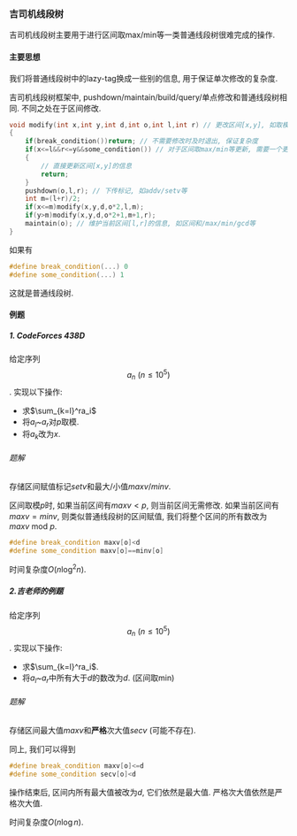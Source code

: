 ### 吉司机线段树

吉司机线段树主要用于进行区间取max/min等一类普通线段树很难完成的操作.

#### 主要思想

我们将普通线段树中的lazy-tag换成一些别的信息, 用于保证单次修改的复杂度.

吉司机线段树框架中, pushdown/maintain/build/query/单点修改和普通线段树相同. 不同之处在于区间修改.

```cpp
void modify(int x,int y,int d,int o,int l,int r) // 更改区间[x,y], 如取模/max/min等
{
    if(break_condition())return; // 不需要修改时及时退出, 保证复杂度
    if(x<=l&&r<=y&&some_condition()) // 对于区间取max/min等更新, 需要一个更强的条件保证结果正确
    {
        // 直接更新区间[x,y]的信息
        return;
    }
    pushdown(o,l,r); // 下传标记, 如addv/setv等
    int m=(l+r)/2;
    if(x<=m)modify(x,y,d,o*2,l,m);
    if(y>m)modify(x,y,d,o*2+1,m+1,r);
    maintain(o); // 维护当前区间[l,r]的信息, 如区间和/max/min/gcd等
}
```

如果有

```cpp
#define break_condition(...) 0
#define some_condition(...) 1
```

这就是普通线段树.

#### 例题

##### 1. CodeForces 438D

给定序列$${a_n}~(n\le 10^5)$$. 实现以下操作:

* 求$\sum_{k=l}^ra_i$
* 将$a_l$~$a_r$对$p$取模.
* 将$a_k$改为$x$.

###### 题解

存储区间赋值标记$setv$和最大/小值$maxv$/$minv$.

区间取模$p$时, 如果当前区间有$maxv<p$, 则当前区间无需修改. 如果当前区间有$maxv=minv$, 则类似普通线段树的区间赋值, 我们将整个区间的所有数改为$maxv~\text{mod}~p$.

```cpp
#define break_condition maxv[o]<d
#define some_condition maxv[o]==minv[o]
```

时间复杂度$O(n\log^2n)$.

##### 2.吉老师的例题

给定序列$${a_n}~(n\le 10^5)$$. 实现以下操作:

* 求$\sum_{k=l}^ra_i$.
* 将$a_l$~$a_r$中所有大于$d$的数改为$d$. (区间取min) 

###### 题解

存储区间最大值$maxv$和**严格**次大值$secv$ (可能不存在).

同上, 我们可以得到

```cpp
#define break_condition maxv[o]<=d
#define some_condition secv[o]<d
```

操作结束后, 区间内所有最大值被改为$d$, 它们依然是最大值. 严格次大值依然是严格次大值.

时间复杂度$O(n\log n)$.